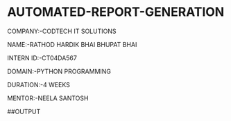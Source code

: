 # AUTOMATED-REPORT-GENERATION

COMPANY:-CODTECH IT SOLUTIONS 

NAME:-RATHOD HARDIK BHAI BHUPAT BHAI 

INTERN ID:-CT04DA567 

DOMAIN:-PYTHON PROGRAMMING 

DURATION:-4 WEEKS 

MENTOR:-NEELA SANTOSH

##OUTPUT

